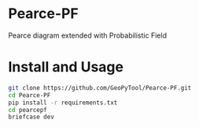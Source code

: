 # Pearce-PF
Pearce diagram extended with Probabilistic Field


# Install and Usage

```Bash
git clone https://github.com/GeoPyTool/Pearce-PF.git
cd Pearce-PF
pip install -r requirements.txt
cd pearcepf
briefcase dev
```
